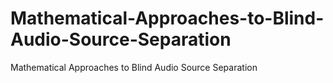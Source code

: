 # Mathematical-Approaches-to-Blind-Audio-Source-Separation
Mathematical Approaches to Blind Audio Source Separation
